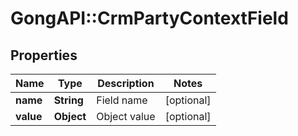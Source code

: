 # GongAPI::CrmPartyContextField

## Properties
Name | Type | Description | Notes
------------ | ------------- | ------------- | -------------
**name** | **String** | Field name | [optional] 
**value** | **Object** | Object value | [optional] 

